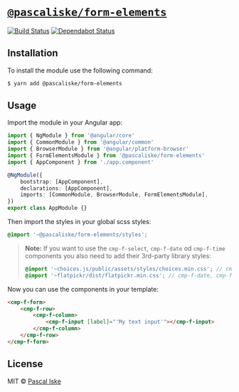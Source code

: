 # [`@pascaliske/form-elements`](https://pascaliske.github.io/form-elements)

[![Build Status](https://img.shields.io/github/workflow/status/pascaliske/form-elements/Test%20package/master?label=test&style=flat-square)](https://github.com/pascaliske/form-elements/actions) [![Dependabot Status](https://api.dependabot.com/badges/status?host=github&repo=pascaliske/form-elements)](https://dependabot.com)

## Installation

To install the module use the following command:

```bash
$ yarn add @pascaliske/form-elements
```

## Usage

Import the module in your Angular app:

```typescript
import { NgModule } from '@angular/core'
import { CommonModule } from '@angular/common'
import { BrowserModule } from '@angular/platform-browser'
import { FormElementsModule } from '@pascaliske/form-elements'
import { AppComponent } from './app.component'

@NgModule({
    bootstrap: [AppComponent],
    declarations: [AppComponent],
    imports: [CommonModule, BrowserModule, FormElementsModule],
})
export class AppModule {}
```

Then import the styles in your global scss styles:

```scss
@import '~@pascaliske/form-elements/styles';
```

> **Note:** If you want to use the `cmp-f-select`, `cmp-f-date` od `cmp-f-time` components you also need to add their 3rd-party library styles:
>
> ```scss
> @import '~choices.js/public/assets/styles/choices.min.css'; // cmp-f-select
> @import '~flatpickr/dist/flatpickr.min.css'; // cmp-f-date, cmp-f-time
> ```

Now you can use the components in your template:

```html
<cmp-f-form>
    <cmp-f-row>
        <cmp-f-column>
            <cmp-f-input [label]="'My text input'"></cmp-f-input>
        </cmp-f-column>
    </cmp-f-row>
</cmp-f-form>
```

## License

MIT © [Pascal Iske](https://pascaliske.dev)
